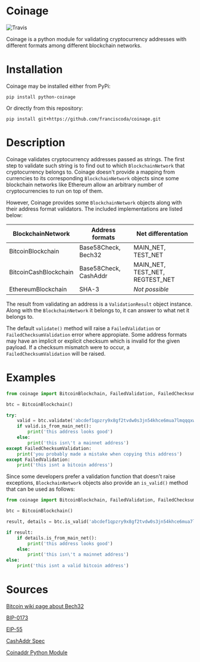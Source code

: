 # Coinage
![Travis](https://travis-ci.org/FranciscoDA/coinage.svg?branch=master)

Coinage is a python module for validating cryptocurrency addresses with different formats among different blockchain networks.

# Installation

Coinage may be installed either from PyPi:

`pip install python-coinage`

Or directly from this repository:

`pip install git+https://github.com/franciscoda/coinage.git`

# Description

Coinage validates cryptocurrency addresses passed as strings.
The first step to validate such string is to find out to which `BlockchainNetwork`
that cryptocurrency belongs to.
Coinage doesn't provide a mapping from currencies to its
corresponding `BlockchainNetwork` objects since some blockchain networks like Ethereum
allow an arbitrary number of cryptocurrencies to run on top of them.


However, Coinage provides some `BlockchainNetwork` objects along with their
address format validators. The included implementations are listed below:

| BlockchainNetwork     | Address formats       | Net differentation              |
|-----------------------|-----------------------|---------------------------------|
| BitcoinBlockchain     | Base58Check, Bech32   | MAIN_NET, TEST_NET              |
| BitcoinCashBlockchain | Base58Check, CashAddr | MAIN_NET, TEST_NET, REGTEST_NET |
| EthereumBlockchain    | SHA-3                 | *Not possible*                  |


The result from validating an address is a `ValidationResult` object instance.
Along with the `BlockchainNetwork` it belongs to, it can answer to what net
it belongs to.

The default `validate()` method will raise a `FailedValidation` or `FailedChecksumValidation`
error where appropiate. Some address formats may have an implicit or explicit checksum which
is invalid for the given payload. If a checksum mismatch were to occur, a `FailedChecksumValidation`
will be raised.

# Examples

```py
from coinage import BitcoinBlockchain, FailedValidation, FailedChecksumValidation

btc = BitcoinBlockchain()

try:
	valid = btc.validate('abcdef1qpzry9x8gf2tvdw0s3jn54khce6mua7lmqqqxw')
	if valid.is_from_main_net():
		print('this address looks good')
	else:
		print('this isn\'t a mainnet address')
except FailedChecksumValidation:
	print('you probably made a mistake when copying this address')
except FailedValidation:
	print('this isnt a bitcoin address')
```

Since some developers prefer a validation function that doesn't raise exceptions,
`BlockchainNetwork` objects also provide an `is_valid()` method that can be
used as follows:

```py
from coinage import BitcoinBlockchain, FailedValidation, FailedChecksumValidation

btc = BitcoinBlockchain()

result, details = btc.is_valid('abcdef1qpzry9x8gf2tvdw0s3jn54khce6mua7lmqqqxw')

if result:
	if details.is_from_main_net():
		print('this address looks good')
	else:
		print('this isn\'t a mainnet address')
else:
	print('this isnt a valid bitcoin address')
```

# Sources
[Bitcoin wiki page about Bech32](https://en.bitcoin.it/wiki/Bech32)

[BIP-0173](https://en.bitcoin.it/wiki/BIP_0173)

[EIP-55](https://github.com/ethereum/EIPs/blob/master/EIPS/eip-55.md)

[CashAddr Spec](https://github.com/bitcoincashorg/bitcoincash.org/blob/master/spec/cashaddr.md)

[Coinaddr Python Module](https://pypi.org/project/coinaddr/)
